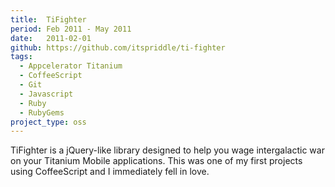 ```yaml
---
title:  TiFighter
period: Feb 2011 - May 2011
date:   2011-02-01
github: https://github.com/itspriddle/ti-fighter
tags:
  - Appcelerator Titanium
  - CoffeeScript
  - Git
  - Javascript
  - Ruby
  - RubyGems
project_type: oss
---
```


TiFighter is a jQuery-like library designed to help you wage intergalactic war
on your Titanium Mobile applications. This was one of my first projects using
CoffeeScript and I immediately fell in love.
